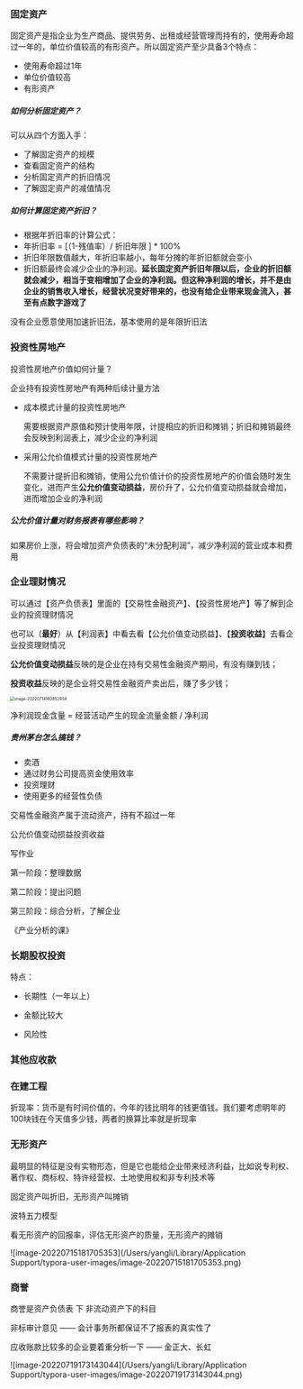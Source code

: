 ### 固定资产

固定资产是指企业为生产商品、提供劳务、出租或经营管理而持有的，使用寿命超过一年的，单位价值较高的有形资产。所以固定资产至少具备3个特点：

* 使用寿命超过1年
* 单位价值较高
* 有形资产



##### 如何分析固定资产？

可以从四个方面入手：

* 了解固定资产的规模
* 查看固定资产的结构
* 分析固定资产的折旧情况
* 了解固定资产的减值情况



##### 如何计算固定资产折旧？

* 根据年折旧率的计算公式：
* 年折旧率  = [（1-残值率）/ 折旧年限 ]  *  100%
* 折旧年限数值越大，年折旧率越小，每年分摊的年折旧额就会变小
* 折旧额最终会减少企业的净利润。**延长固定资产折旧年限以后，企业的折旧额就会减少，相当于变相增加了企业的净利润。但这种净利润的增长，并不是由企业的销售收入增长，经营状况变好带来的，也没有给企业带来现金流入，甚至有点数字游戏了**





没有企业愿意使用加速折旧法，基本使用的是年限折旧法



### 投资性房地产

投资性房地产价值如何计量？

企业持有投资性房地产有两种后续计量方法

* 成本模式计量的投资性房地产

  需要根据资产原值和预计使用年限，计提相应的折旧和摊销；折旧和摊销最终会反映到利润表上，减少企业的净利润

* 采用公允价值模式计量的投资性房地产

  不需要计提折旧和摊销，使用公允价值计价的投资性房地产的价值会随时发生变化，进而产生**公允价值变动损益**，房价升了，公允价值变动损益就会增加，进而增加企业的净利润



##### 公允价值计量对财务报表有哪些影响？

如果房价上涨，将会增加资产负债表的“未分配利润”，减少净利润的营业成本和费用



### 企业理财情况

可以通过【资产负债表】里面的【交易性金融资产】、【投资性房地产】等了解到企业的投资理财情况

也可以（**最好**）从【利润表】中看去看【公允价值变动损益】、【**投资收益**】去看企业投资理财情况

**公允价值变动损益**反映的是企业在持有交易性金融资产期间，有没有赚到钱；

**投资收益**反映的是企业将交易性金融资产卖出后，赚了多少钱；

<img src="/Users/yangli/Projects/note/rey-note/image-20220714160852934.png" alt="image-20220714160852934" style="zoom:50%;margin-left:-2px" />

净利润现金含量  = 经营活动产生的现金流量金额 / 净利润

##### 贵州茅台怎么搞钱？

* 卖酒
* 通过财务公司提高资金使用效率
* 投资理财
* 使用更多的经营性负债



交易性金融资产属于流动资产，持有不超过一年

公允价值变动损益投资收益



写作业

第一阶段：整理数据

第二阶段：提出问题

第三阶段：综合分析，了解企业







《产业分析的课》





### 长期股权投资

特点：

* 长期性（一年以上）

* 金额比较大

* 风险性



### 其他应收款



### 在建工程

折现率：货币是有时间价值的，今年的钱比明年的钱更值钱。我们要考虑明年的100块钱在今天值多少钱，两者的换算比率就是折现率

### 无形资产

最明显的特征是没有实物形态，但是它也能给企业带来经济利益，比如说专利权、著作权、商标权、特许经营权、土地使用权和非专利技术等

固定资产叫折旧，无形资产叫摊销

波特五力模型

看无形资产的回报率，评估无形资产的质量，无形资产的摊销

![image-20220715181705353](/Users/yangli/Library/Application Support/typora-user-images/image-20220715181705353.png)



### 商誉

商誉是资产负债表 下 非流动资产下的科目

非标审计意见 —— 会计事务所都保证不了报表的真实性了

应收账款比较多的企业要着重分析一下 —— 金正大、长虹



![image-20220719173143044](/Users/yangli/Library/Application Support/typora-user-images/image-20220719173143044.png)
